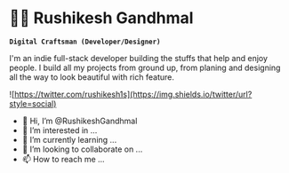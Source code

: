 # 🏄‍♂️ Rushikesh Gandhmal

**`Digital Craftsman (Developer/Designer)`**

I'm an indie full-stack developer building the stuffs that help and enjoy people. I build all my projects from ground up, from planing and designing all the way to look beautiful with rich feature. 

![https://twitter.com/rushikesh1s](https://img.shields.io/twitter/url?style=social)

- 👋 Hi, I’m @RushikeshGandhmal
- 👀 I’m interested in ...
- 🌱 I’m currently learning ...
- 💞️ I’m looking to collaborate on ...
- 📫 How to reach me ...

<!---
RushikeshGandhmal/RushikeshGandhmal is a ✨ special ✨ repository because its `README.md` (this file) appears on your GitHub profile.
You can click the Preview link to take a look at your changes.
--->
